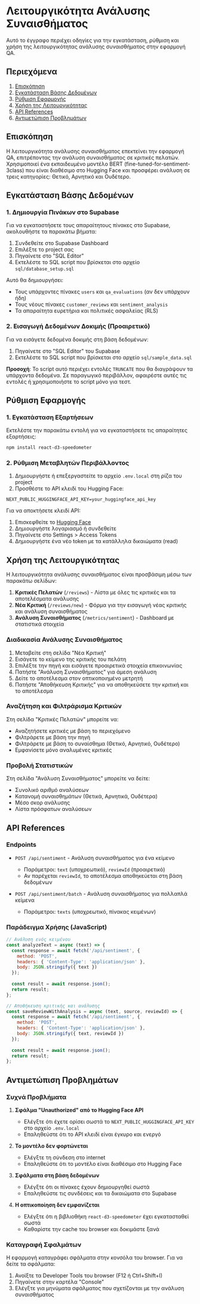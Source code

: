 # Λειτουργικότητα Ανάλυσης Συναισθήματος

Αυτό το έγγραφο περιέχει οδηγίες για την εγκατάσταση, ρύθμιση και χρήση της λειτουργικότητας ανάλυσης συναισθήματος στην εφαρμογή QA.

## Περιεχόμενα

1. [Επισκόπηση](#επισκόπηση)
2. [Εγκατάσταση Βάσης Δεδομένων](#εγκατάσταση-βάσης-δεδομένων)
3. [Ρύθμιση Εφαρμογής](#ρύθμιση-εφαρμογής)
4. [Χρήση της Λειτουργικότητας](#χρήση-της-λειτουργικότητας)
5. [API References](#api-references)
6. [Αντιμετώπιση Προβλημάτων](#αντιμετώπιση-προβλημάτων)

## Επισκόπηση

Η λειτουργικότητα ανάλυσης συναισθήματος επεκτείνει την εφαρμογή QA, επιτρέποντας την ανάλυση συναισθήματος σε κριτικές πελατών. Χρησιμοποιεί ένα εκπαιδευμένο μοντέλο BERT (fine-tuned-for-sentiment-3class) που είναι διαθέσιμο στο Hugging Face και προσφέρει ανάλυση σε τρεις κατηγορίες: Θετικό, Αρνητικό και Ουδέτερο.

## Εγκατάσταση Βάσης Δεδομένων

### 1. Δημιουργία Πινάκων στο Supabase

Για να εγκαταστήσετε τους απαραίτητους πίνακες στο Supabase, ακολουθήστε τα παρακάτω βήματα:

1. Συνδεθείτε στο Supabase Dashboard
2. Επιλέξτε το project σας
3. Πηγαίνετε στο "SQL Editor"
4. Εκτελέστε το SQL script που βρίσκεται στο αρχείο `sql/database_setup.sql` 

Αυτό θα δημιουργήσει:
- Τους υπάρχοντες πίνακες `users` και `qa_evaluations` (αν δεν υπάρχουν ήδη)
- Τους νέους πίνακες `customer_reviews` και `sentiment_analysis`
- Τα απαραίτητα ευρετήρια και πολιτικές ασφαλείας (RLS)

### 2. Εισαγωγή Δεδομένων Δοκιμής (Προαιρετικό)

Για να εισάγετε δεδομένα δοκιμής στη βάση δεδομένων:

1. Πηγαίνετε στο "SQL Editor" του Supabase
2. Εκτελέστε το SQL script που βρίσκεται στο αρχείο `sql/sample_data.sql`

**Προσοχή**: Το script αυτό περιέχει εντολές `TRUNCATE` που θα διαγράψουν τα υπάρχοντα δεδομένα. Σε παραγωγικό περιβάλλον, αφαιρέστε αυτές τις εντολές ή χρησιμοποιήστε το script μόνο για τεστ.

## Ρύθμιση Εφαρμογής

### 1. Εγκατάσταση Εξαρτήσεων

Εκτελέστε την παρακάτω εντολή για να εγκαταστήσετε τις απαραίτητες εξαρτήσεις:

```bash
npm install react-d3-speedometer
```

### 2. Ρύθμιση Μεταβλητών Περιβάλλοντος

1. Δημιουργήστε ή επεξεργαστείτε το αρχείο `.env.local` στη ρίζα του project
2. Προσθέστε το API κλειδί του Hugging Face:

```
NEXT_PUBLIC_HUGGINGFACE_API_KEY=your_huggingface_api_key
```

Για να αποκτήσετε κλειδί API:
1. Επισκεφθείτε το [Hugging Face](https://huggingface.co/)
2. Δημιουργήστε λογαριασμό ή συνδεθείτε
3. Πηγαίνετε στο Settings > Access Tokens
4. Δημιουργήστε ένα νέο token με τα κατάλληλα δικαιώματα (read)

## Χρήση της Λειτουργικότητας

Η λειτουργικότητα ανάλυσης συναισθήματος είναι προσβάσιμη μέσω των παρακάτω σελίδων:

1. **Κριτικές Πελατών** (`/reviews`) - Λίστα με όλες τις κριτικές και τα αποτελέσματα ανάλυσης
2. **Νέα Κριτική** (`/reviews/new`) - Φόρμα για την εισαγωγή νέας κριτικής και ανάλυση συναισθήματος
3. **Ανάλυση Συναισθήματος** (`/metrics/sentiment`) - Dashboard με στατιστικά στοιχεία

### Διαδικασία Ανάλυσης Συναισθήματος

1. Μεταβείτε στη σελίδα "Νέα Κριτική"
2. Εισάγετε το κείμενο της κριτικής του πελάτη
3. Επιλέξτε την πηγή και εισάγετε προαιρετικά στοιχεία επικοινωνίας
4. Πατήστε "Ανάλυση Συναισθήματος" για άμεση ανάλυση
5. Δείτε το αποτέλεσμα στον οπτικοποιημένο μετρητή
6. Πατήστε "Αποθήκευση Κριτικής" για να αποθηκεύσετε την κριτική και το αποτέλεσμα

### Αναζήτηση και Φιλτράρισμα Κριτικών

Στη σελίδα "Κριτικές Πελατών" μπορείτε να:
- Αναζητήσετε κριτικές με βάση το περιεχόμενο
- Φιλτράρετε με βάση την πηγή
- Φιλτράρετε με βάση το συναίσθημα (Θετικό, Αρνητικό, Ουδέτερο)
- Εμφανίσετε μόνο αναλυμένες κριτικές

### Προβολή Στατιστικών

Στη σελίδα "Ανάλυση Συναισθήματος" μπορείτε να δείτε:
- Συνολικό αριθμό αναλύσεων
- Κατανομή συναισθημάτων (Θετικά, Αρνητικά, Ουδέτερα)
- Μέσο σκορ ανάλυσης
- Λίστα πρόσφατων αναλύσεων

## API References

### Endpoints

- `POST /api/sentiment` - Ανάλυση συναισθήματος για ένα κείμενο
  - Παράμετροι: `text` (υποχρεωτικό), `reviewId` (προαιρετικό)
  - Αν παρέχεται `reviewId`, το αποτέλεσμα αποθηκεύεται στη βάση δεδομένων

- `POST /api/sentiment/batch` - Ανάλυση συναισθήματος για πολλαπλά κείμενα
  - Παράμετροι: `texts` (υποχρεωτικό, πίνακας κειμένων)

### Παράδειγμα Χρήσης (JavaScript)

```javascript
// Ανάλυση ενός κειμένου
const analyzeText = async (text) => {
  const response = await fetch('/api/sentiment', {
    method: 'POST',
    headers: { 'Content-Type': 'application/json' },
    body: JSON.stringify({ text })
  });
  
  const result = await response.json();
  return result;
};

// Αποθήκευση κριτικής και ανάλυσης
const saveReviewWithAnalysis = async (text, source, reviewId) => {
  const response = await fetch('/api/sentiment', {
    method: 'POST',
    headers: { 'Content-Type': 'application/json' },
    body: JSON.stringify({ text, reviewId })
  });
  
  const result = await response.json();
  return result;
};
```

## Αντιμετώπιση Προβλημάτων

### Συχνά Προβλήματα

1. **Σφάλμα "Unauthorized" από το Hugging Face API**
   - Ελέγξτε ότι έχετε ορίσει σωστά το `NEXT_PUBLIC_HUGGINGFACE_API_KEY` στο αρχείο `.env.local`
   - Επαληθεύστε ότι το API κλειδί είναι έγκυρο και ενεργό

2. **Το μοντέλο δεν φορτώνεται**
   - Ελέγξτε τη σύνδεση στο internet
   - Επαληθεύστε ότι το μοντέλο είναι διαθέσιμο στο Hugging Face

3. **Σφάλματα στη βάση δεδομένων**
   - Ελέγξτε ότι οι πίνακες έχουν δημιουργηθεί σωστά
   - Επαληθεύστε τις συνδέσεις και τα δικαιώματα στο Supabase

4. **Η οπτικοποίηση δεν εμφανίζεται**
   - Ελέγξτε ότι η βιβλιοθήκη `react-d3-speedometer` έχει εγκατασταθεί σωστά
   - Καθαρίστε την cache του browser και δοκιμάστε ξανά

### Καταγραφή Σφαλμάτων

Η εφαρμογή καταγράφει σφάλματα στην κονσόλα του browser. Για να δείτε τα σφάλματα:
1. Ανοίξτε τα Developer Tools του browser (F12 ή Ctrl+Shift+I)
2. Πηγαίνετε στην καρτέλα "Console"
3. Ελέγξτε για μηνύματα σφάλματος που σχετίζονται με την ανάλυση συναισθήματος 
